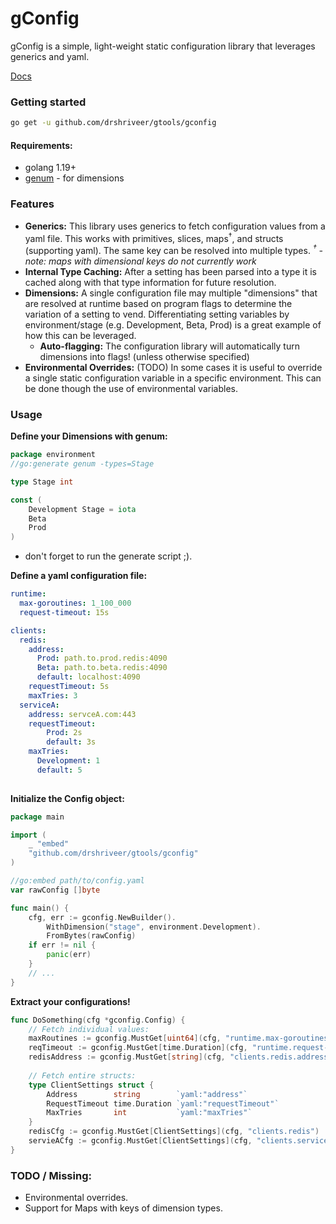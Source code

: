 # gConfig

gConfig is a simple, light-weight static configuration library that leverages generics and yaml. 

[Docs](https://pkg.go.dev/github.com/drshriveer/gtools/gconfig)

### Getting started

```bash
go get -u github.com/drshriveer/gtools/gconfig
```

#### Requirements:

- golang 1.19+
- [genum](github.com/drshriveer/gtools/genum) - for dimensions

### Features
- __Generics:__ This library uses generics to fetch configuration values from a yaml file. This works with primitives, slices, maps<sup>†</sup>, and structs (supporting yaml). The same key can be resolved into multiple types. _<sup>†</sup> - note: maps with dimensional keys do not currently work_
- __Internal Type Caching:__ After a setting has been parsed into a type it is cached along with that type information for future resolution.   
- __Dimensions:__ A single configuration file may multiple "dimensions" that are resolved at runtime based on program flags to determine the variation of a setting to vend. Differentiating setting variables by environment/stage (e.g. Development, Beta, Prod) is a great example of how this can be leveraged.
  - __Auto-flagging:__ The configuration library will automatically turn dimensions into flags! (unless otherwise specified)
- __Environmental Overrides:__ (TODO) In some cases it is useful to override a single static configuration variable in a specific environment. This can be done though the use of environmental variables.

### Usage

**Define your Dimensions with genum:**

```go
package environment
//go:generate genum -types=Stage

type Stage int

const (
	Development Stage = iota
	Beta
	Prod
)
```
- don't forget to run the generate script ;).

**Define a yaml configuration file:**

```yaml
runtime: 
  max-goroutines: 1_100_000
  request-timeout: 15s

clients:
  redis:
    address:
      Prod: path.to.prod.redis:4090
      Beta: path.to.beta.redis:4090
      default: localhost:4090
    requestTimeout: 5s
    maxTries: 3
  serviceA:
    address: servceA.com:443
    requestTimeout:
        Prod: 2s
        default: 3s
    maxTries: 
      Development: 1
      default: 5
      
```

**Initialize the Config object:**

```go
package main

import (
	_ "embed"
	"github.com/drshriveer/gtools/gconfig"
)

//go:embed path/to/config.yaml
var rawConfig []byte

func main() {
	cfg, err := gconfig.NewBuilder().
		WithDimension("stage", environment.Development).
		FromBytes(rawConfig)
	if err != nil {
		panic(err)
	}
	// ...
}
```

**Extract your configurations!**

```go
func DoSomething(cfg *gconfig.Config) {
	// Fetch individual values:
	maxRoutines := gconfig.MustGet[uint64](cfg, "runtime.max-goroutines")
	reqTimeout := gconfig.MustGet[time.Duration](cfg, "runtime.request-timeout")
	redisAddress := gconfig.MustGet[string](cfg, "clients.redis.address")
	
	// Fetch entire structs:
	type ClientSettings struct { 
		Address        string        `yaml:"address"`
		RequestTimeout time.Duration `yaml:"requestTimeout"`
		MaxTries       int           `yaml:"maxTries"`
    }
	redisCfg := gconfig.MustGet[ClientSettings](cfg, "clients.redis")
	servieACfg := gconfig.MustGet[ClientSettings](cfg, "clients.serviceA")
}
```

### TODO / Missing: 
- Environmental overrides. 
- Support for Maps with keys of dimension types.

